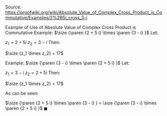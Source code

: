 # 

Source: https://proofwiki.org/wiki/Absolute_Value_of_Complex_Cross_Product_is_Commutative/Examples/2%2B5i_cross_3-i

Example of Use of Absolute Value of Complex Cross Product is Commutative
Example: $\size {\paren {2 + 5 i} \times \paren {3 - i} }$
Let:

$z_1 = 2 + 5 i$
$z_2 = 3 - i$
Then:

$\size {z_1 \times z_2} = 17$


Example: $\size {\paren {3 - i} \times \paren {2 + 5 i} }$
Let:

$z_1 = 3 - i$
$z_2 = 2 + 5 i$
Then:

$\size {z_1 \times z_2} = 17$

As can be seen:

$\size {\paren {2 + 5 i} \times \paren {3 - i} } = \size {\paren {3 - i} \times \paren {2 + 5 i} }$
$\blacksquare$





